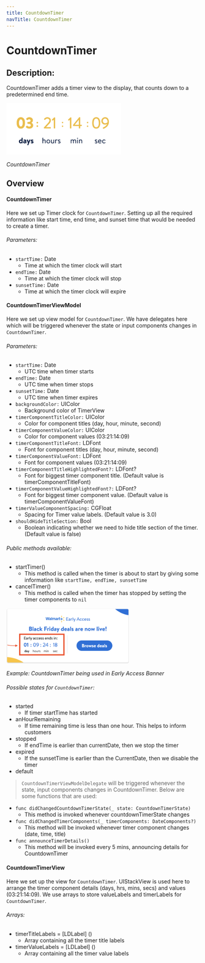```yaml
---
title: CountdownTimer
navTitle: CountdownTimer
---
```


#  CountdownTimer

## Description:

CountdownTimer adds a timer view to the display, that counts down to a predetermined end time.

<img src="images/CountdownTimer1.png" width="300" />

*CountdownTimer*


## Overview

#### CountdownTimer

Here we set up Timer clock for `CountdownTimer`. Setting up all the required information like start time, end time, and sunset time that would be needed to create a timer.

###### Parameters:

- `startTime:` Date
  - Time at which the timer clock will start
- `endTime:` Date
  - Time at which the timer clock will stop
- `sunsetTime:` Date
  - Time at which the timer clock will expire


#### CountdownTimerViewModel

Here we set up view model for `CountdownTimer`. We have delegates here which will be triggered whenever the state or input components changes in `CountdownTimer`.

###### Parameters:

- `startTime:` Date
  - UTC time when timer starts
- `endTime:` Date
  - UTC time when timer stops
- `sunsetTime:` Date
  - UTC time when timer expires
- `backgroundColor:` UIColor
  - Background color of TimerView
- `timerComponentTitleColor:` UIColor
  - Color for component titles (day, hour, minute, second)
- `timerComponentValueColor:` UIColor
  - Color for component values (03:21:14:09)
- `timerComponentTitleFont:` LDFont
  - Font for component titles (day, hour, minute, second)
- `timerComponentValueFont:` LDFont
  - Font for component values (03:21:14:09)
- `timerComponentTitleHighlightedFont?:` LDFont?
  - Font for biggest timer component title. (Default value is timerComponentTitleFont)
- `timerComponentValueHighlightedFont?:` LDFont?
  - Font for biggest timer component value. (Default value is timerComponentValueFont)
- `timerValueComponentSpacing:` CGFloat
  - Spacing for Timer value labels. (Default value is 3.0)
- `shouldHideTitleSection:` Bool
  - Boolean indicating whether we need to hide title section of the timer. (Default value is false)

###### Public methods available:

- startTimer()
  - This method is called when the timer is about to start by giving some information like `startTime, endTime, sunsetTime`
- cancelTimer()
  - This method is called when the timer has stopped by setting the timer components to `nil`


<img src="images/CountdownTimer2.png" width="320" />

*Example: CountdownTimer being used in Early Access Banner*


###### Possible states for `CountdownTimer`:
- started
  - If timer startTime has started
- anHourRemaining
  - If time remaining time is less than one hour. This helps to inform customers
- stopped
  - If endTime is earlier than currentDate, then we stop the timer
- expired
  - If the sunsetTime is earlier than the CurrentDate, then we disable the timer
- default


> `CountdownTimerViewModelDelegate` will be triggered whenever the state, input components changes in CountdownTimer. Below are some functions that are used:

- `func didChangedCountdownTimerState(_ state: CountdownTimerState)`
  - This method is invoked whenever countdownTimerState changes
- `func didChangedTimerComponents(_ timerComponents: DateComponents?)`
  - This method will be invoked whenever timer component changes (date, time, title)
- `func announceTimerDetails()`
  - This method will be invoked every 5 mins, announcing details for CountdownTimer


#### CountdownTimerView

Here we set up the view for `CountdownTimer`. UIStackView is used here to arrange the timer component details (days, hrs, mins, secs) and values (03:21:14:09). We use arrays to store valueLabels and timerLabels for `CountdownTimer`.

###### Arrays:
- timerTitleLabels = [LDLabel] ()
  - Array containing all the timer title labels
- timerValueLabels = [LDLabel] ()
  - Array containing all the timer value labels
